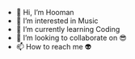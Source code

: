 - 👋 Hi, I’m Hooman
- 👀 I’m interested in Music
- 🌱 I’m currently learning Coding
- 💞️ I’m looking to collaborate on 😎
- 📫 How to reach me 👽

<!---
hsafisam/hsafisam is a ✨ special ✨ repository because its `README.md` (this file) appears on your GitHub profile.
You can click the Preview link to take a look at your changes.
--->
